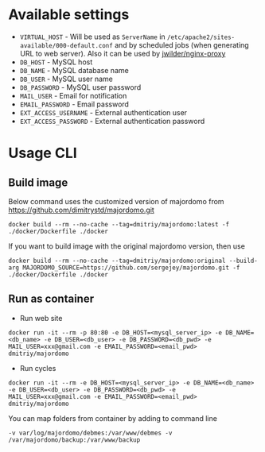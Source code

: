 # Available settings

* `VIRTUAL_HOST` - Will be used as `ServerName` in `/etc/apache2/sites-available/000-default.conf` and by scheduled jobs (when generating URL to web server). Also it can be used by [jwilder/nginx-proxy](https://hub.docker.com/r/jwilder/nginx-proxy/)
* `DB_HOST` - MySQL host
* `DB_NAME` - MySQL database name
* `DB_USER` - MySQL user name
* `DB_PASSWORD` - MySQL user password
* `MAIL_USER` - Email for notification
* `EMAIL_PASSWORD` - Email password
* `EXT_ACCESS_USERNAME` - External authentication user
* `EXT_ACCESS_PASSWORD` - External authentication password

# Usage CLI

## Build image
Below command uses the customized version of majordomo from https://github.com/dimitrystd/majordomo.git
```
docker build --rm --no-cache --tag=dmitriy/majordomo:latest -f ./docker/Dockerfile ./docker
```
If you want to build image with the original majordomo version, then use
```
docker build --rm --no-cache --tag=dmitriy/majordomo:original --build-arg MAJORDOMO_SOURCE=https://github.com/sergejey/majordomo.git -f ./docker/Dockerfile ./docker
```

## Run as container
* Run web site
```
docker run -it --rm -p 80:80 -e DB_HOST=<mysql_server_ip> -e DB_NAME=<db_name> -e DB_USER=<db_user> -e DB_PASSWORD=<db_pwd> -e MAIL_USER=xxx@gmail.com -e EMAIL_PASSWORD=<email_pwd> dmitriy/majordomo
```
* Run cycles
```
docker run -it --rm -e DB_HOST=<mysql_server_ip> -e DB_NAME=<db_name> -e DB_USER=<db_user> -e DB_PASSWORD=<db_pwd> -e MAIL_USER=xxx@gmail.com -e EMAIL_PASSWORD=<email_pwd> dmitriy/majordomo
```

You can map folders from container by adding to command line
```
-v var/log/majordomo/debmes:/var/www/debmes -v /var/majordomo/backup:/var/www/backup
```
